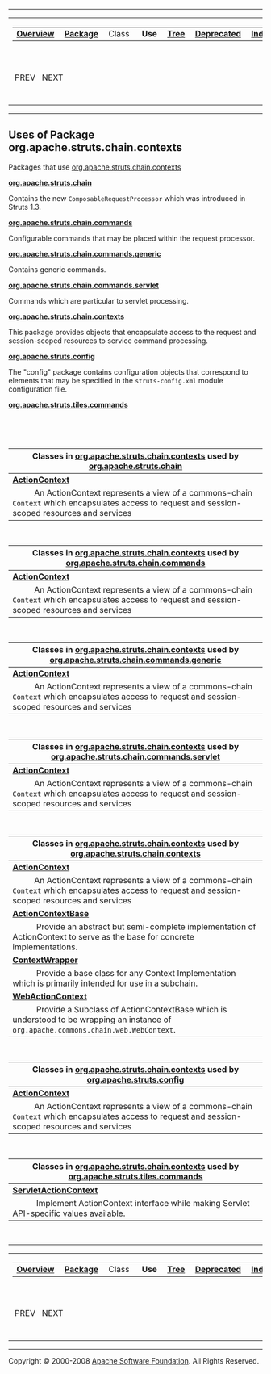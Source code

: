 ------------------------------------------------------------------------

<span id="navbar_top"></span> [](#skip-navbar_top "Skip navigation links")

<table>
<colgroup>
<col width="50%" />
<col width="50%" />
</colgroup>
<tbody>
<tr class="odd">
<td align="left"><span id="navbar_top_firstrow"></span>
<table>
<tbody>
<tr class="odd">
<td align="left"><a href="../../../../../overview-summary.html.md"><strong>Overview</strong></a> </td>
<td align="left"><a href="package-summary.html.md"><strong>Package</strong></a> </td>
<td align="left">Class </td>
<td align="left"> <strong>Use</strong> </td>
<td align="left"><a href="package-tree.html.md"><strong>Tree</strong></a> </td>
<td align="left"><a href="../../../../../deprecated-list.html.md"><strong>Deprecated</strong></a> </td>
<td align="left"><a href="../../../../../index-all.html.md"><strong>Index</strong></a> </td>
<td align="left"><a href="../../../../../help-doc.html.md"><strong>Help</strong></a> </td>
</tr>
</tbody>
</table></td>
<td align="left"></td>
</tr>
<tr class="even">
<td align="left"> PREV   NEXT</td>
<td align="left"><a href="../../../../../index.html.md?org/apache/struts/chain/contexts/package-use.html"><strong>FRAMES</strong></a>    <a href="package-use.html"><strong>NO FRAMES</strong></a>    
<a href="../../../../../allclasses-noframe.html.md"><strong>All Classes</strong></a></td>
</tr>
</tbody>
</table>

<span id="skip-navbar_top"></span>

------------------------------------------------------------------------

**Uses of Package
 org.apache.struts.chain.contexts**
-----------------------------------

Packages that use [org.apache.struts.chain.contexts](../../../../../org/apache/struts/chain/contexts/package-summary.html.md)

[**org.apache.struts.chain**](#org.apache.struts.chain)

Contains the new `ComposableRequestProcessor` which was introduced in Struts 1.3. 

[**org.apache.struts.chain.commands**](#org.apache.struts.chain.commands)

Configurable commands that may be placed within the request processor. 

[**org.apache.struts.chain.commands.generic**](#org.apache.struts.chain.commands.generic)

Contains generic commands. 

[**org.apache.struts.chain.commands.servlet**](#org.apache.struts.chain.commands.servlet)

Commands which are particular to servlet processing. 

[**org.apache.struts.chain.contexts**](#org.apache.struts.chain.contexts)

This package provides objects that encapsulate access to the request and session-scoped resources to service command processing. 

[**org.apache.struts.config**](#org.apache.struts.config)

The "config" package contains configuration objects that correspond to elements that may be specified in the `struts-config.xml` module configuration file. 

[**org.apache.struts.tiles.commands**](#org.apache.struts.tiles.commands)

  

 

<span id="org.apache.struts.chain"></span>

| Classes in [org.apache.struts.chain.contexts](../../../../../org/apache/struts/chain/contexts/package-summary.html.md) used by [org.apache.struts.chain](../../../../../org/apache/struts/chain/package-summary.html) |
|--------------------------------------------------------------------------------------------------------------------------------------------------------------------------------------------------------------------|
| **[**ActionContext**](../../../../../org/apache/struts/chain/contexts/class-use/ActionContext.html.md#org.apache.struts.chain)**                                                                                      
            An ActionContext represents a view of a commons-chain `Context` which encapsulates access to request and session-scoped resources and services                                                           |

 

<span id="org.apache.struts.chain.commands"></span>

| Classes in [org.apache.struts.chain.contexts](../../../../../org/apache/struts/chain/contexts/package-summary.html.md) used by [org.apache.struts.chain.commands](../../../../../org/apache/struts/chain/commands/package-summary.html) |
|--------------------------------------------------------------------------------------------------------------------------------------------------------------------------------------------------------------------------------------|
| **[**ActionContext**](../../../../../org/apache/struts/chain/contexts/class-use/ActionContext.html.md#org.apache.struts.chain.commands)**                                                                                               
            An ActionContext represents a view of a commons-chain `Context` which encapsulates access to request and session-scoped resources and services                                                                             |

 

<span id="org.apache.struts.chain.commands.generic"></span>

| Classes in [org.apache.struts.chain.contexts](../../../../../org/apache/struts/chain/contexts/package-summary.html.md) used by [org.apache.struts.chain.commands.generic](../../../../../org/apache/struts/chain/commands/generic/package-summary.html) |
|------------------------------------------------------------------------------------------------------------------------------------------------------------------------------------------------------------------------------------------------------|
| **[**ActionContext**](../../../../../org/apache/struts/chain/contexts/class-use/ActionContext.html.md#org.apache.struts.chain.commands.generic)**                                                                                                       
            An ActionContext represents a view of a commons-chain `Context` which encapsulates access to request and session-scoped resources and services                                                                                             |

 

<span id="org.apache.struts.chain.commands.servlet"></span>

| Classes in [org.apache.struts.chain.contexts](../../../../../org/apache/struts/chain/contexts/package-summary.html.md) used by [org.apache.struts.chain.commands.servlet](../../../../../org/apache/struts/chain/commands/servlet/package-summary.html) |
|------------------------------------------------------------------------------------------------------------------------------------------------------------------------------------------------------------------------------------------------------|
| **[**ActionContext**](../../../../../org/apache/struts/chain/contexts/class-use/ActionContext.html.md#org.apache.struts.chain.commands.servlet)**                                                                                                       
            An ActionContext represents a view of a commons-chain `Context` which encapsulates access to request and session-scoped resources and services                                                                                             |

 

<span id="org.apache.struts.chain.contexts"></span>

| Classes in [org.apache.struts.chain.contexts](../../../../../org/apache/struts/chain/contexts/package-summary.html.md) used by [org.apache.struts.chain.contexts](../../../../../org/apache/struts/chain/contexts/package-summary.html) |
|--------------------------------------------------------------------------------------------------------------------------------------------------------------------------------------------------------------------------------------|
| **[**ActionContext**](../../../../../org/apache/struts/chain/contexts/class-use/ActionContext.html.md#org.apache.struts.chain.contexts)**                                                                                               
            An ActionContext represents a view of a commons-chain `Context` which encapsulates access to request and session-scoped resources and services                                                                             |
| **[**ActionContextBase**](../../../../../org/apache/struts/chain/contexts/class-use/ActionContextBase.html.md#org.apache.struts.chain.contexts)**                                                                                       
             Provide an abstract but semi-complete implementation of ActionContext to serve as the base for concrete implementations.                                                                                                  |
| **[**ContextWrapper**](../../../../../org/apache/struts/chain/contexts/class-use/ContextWrapper.html.md#org.apache.struts.chain.contexts)**                                                                                             
             Provide a base class for any Context Implementation which is primarily intended for use in a subchain.                                                                                                                    |
| **[**WebActionContext**](../../../../../org/apache/struts/chain/contexts/class-use/WebActionContext.html.md#org.apache.struts.chain.contexts)**                                                                                         
             Provide a Subclass of ActionContextBase which is understood to be wrapping an instance of `org.apache.commons.chain.web.WebContext`.                                                                                      |

 

<span id="org.apache.struts.config"></span>

| Classes in [org.apache.struts.chain.contexts](../../../../../org/apache/struts/chain/contexts/package-summary.html.md) used by [org.apache.struts.config](../../../../../org/apache/struts/config/package-summary.html) |
|----------------------------------------------------------------------------------------------------------------------------------------------------------------------------------------------------------------------|
| **[**ActionContext**](../../../../../org/apache/struts/chain/contexts/class-use/ActionContext.html.md#org.apache.struts.config)**                                                                                       
            An ActionContext represents a view of a commons-chain `Context` which encapsulates access to request and session-scoped resources and services                                                             |

 

<span id="org.apache.struts.tiles.commands"></span>

| Classes in [org.apache.struts.chain.contexts](../../../../../org/apache/struts/chain/contexts/package-summary.html.md) used by [org.apache.struts.tiles.commands](../../../../../org/apache/struts/tiles/commands/package-summary.html) |
|--------------------------------------------------------------------------------------------------------------------------------------------------------------------------------------------------------------------------------------|
| **[**ServletActionContext**](../../../../../org/apache/struts/chain/contexts/class-use/ServletActionContext.html.md#org.apache.struts.tiles.commands)**                                                                                 
             Implement ActionContext interface while making Servlet API-specific values available.                                                                                                                                     |

 

------------------------------------------------------------------------

<span id="navbar_bottom"></span> [](#skip-navbar_bottom "Skip navigation links")

<table>
<colgroup>
<col width="50%" />
<col width="50%" />
</colgroup>
<tbody>
<tr class="odd">
<td align="left"><span id="navbar_bottom_firstrow"></span>
<table>
<tbody>
<tr class="odd">
<td align="left"><a href="../../../../../overview-summary.html.md"><strong>Overview</strong></a> </td>
<td align="left"><a href="package-summary.html.md"><strong>Package</strong></a> </td>
<td align="left">Class </td>
<td align="left"> <strong>Use</strong> </td>
<td align="left"><a href="package-tree.html.md"><strong>Tree</strong></a> </td>
<td align="left"><a href="../../../../../deprecated-list.html.md"><strong>Deprecated</strong></a> </td>
<td align="left"><a href="../../../../../index-all.html.md"><strong>Index</strong></a> </td>
<td align="left"><a href="../../../../../help-doc.html.md"><strong>Help</strong></a> </td>
</tr>
</tbody>
</table></td>
<td align="left"></td>
</tr>
<tr class="even">
<td align="left"> PREV   NEXT</td>
<td align="left"><a href="../../../../../index.html.md?org/apache/struts/chain/contexts/package-use.html"><strong>FRAMES</strong></a>    <a href="package-use.html"><strong>NO FRAMES</strong></a>    
<a href="../../../../../allclasses-noframe.html.md"><strong>All Classes</strong></a></td>
</tr>
</tbody>
</table>

<span id="skip-navbar_bottom"></span>

------------------------------------------------------------------------

Copyright © 2000-2008 [Apache Software Foundation](http://www.apache.org/). All Rights Reserved.
